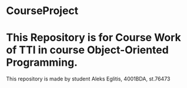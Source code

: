 # CourseProject
# This Repository is for Course Work of TTI in course Object-Oriented Programming.
This repository is made by student Aleks Eglitis, 4001BDA, st.76473
